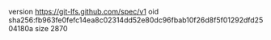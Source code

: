 version https://git-lfs.github.com/spec/v1
oid sha256:fb963fe0fefc14ea8c02314dd52e80dc96fbab10f26d8f5f01292dfd2504180a
size 2870

